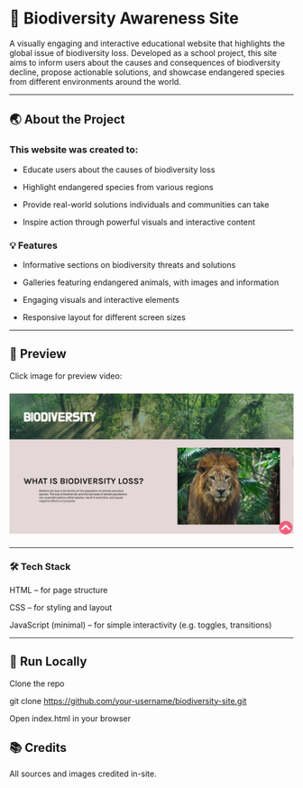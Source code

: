 # 🌿 **Biodiversity Awareness Site**

A visually engaging and interactive educational website that highlights the global issue of biodiversity loss. Developed as a school project, this site aims to inform users about the causes and consequences of biodiversity decline, propose actionable solutions, and showcase endangered species from different environments around the world.

---

## 🌏 About the Project
### This website was created to:

- Educate users about the causes of biodiversity loss

- Highlight endangered species from various regions

- Provide real-world solutions individuals and communities can take

- Inspire action through powerful visuals and interactive content


### 💡 Features

- Informative sections on biodiversity threats and solutions

- Galleries featuring endangered animals, with images and information

- Engaging visuals and interactive elements

- Responsive layout for different screen sizes

---

## 🎥 Preview
Click image for preview video:
### [![Watch Demo](images/general/biodiversity_preview.png)](https://youtu.be/BiUvxkGO8Dc)

---

### 🛠️ Tech Stack

HTML – for page structure

CSS – for styling and layout

JavaScript (minimal) – for simple interactivity (e.g. toggles, transitions)

---

## 🚀 Run Locally

Clone the repo

git clone https://github.com/your-username/biodiversity-site.git

Open index.html in your browser

## 📚 Credits

All sources and images credited in-site.
